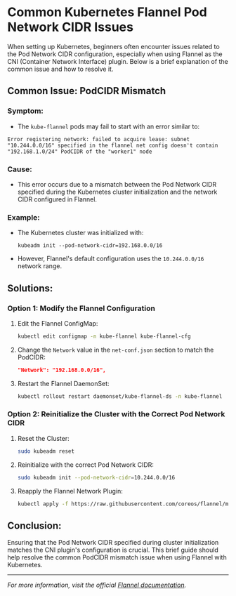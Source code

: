 
# Common Kubernetes Flannel Pod Network CIDR Issues

When setting up Kubernetes, beginners often encounter issues related to the Pod Network CIDR configuration, especially when using Flannel as the CNI (Container Network Interface) plugin. Below is a brief explanation of the common issue and how to resolve it.

## Common Issue: PodCIDR Mismatch

### Symptom:
- The `kube-flannel` pods may fail to start with an error similar to:

```
Error registering network: failed to acquire lease: subnet "10.244.0.0/16" specified in the flannel net config doesn't contain "192.168.1.0/24" PodCIDR of the "worker1" node
```

### Cause:
- This error occurs due to a mismatch between the Pod Network CIDR specified during the Kubernetes cluster initialization and the network CIDR configured in Flannel.

### Example:
- The Kubernetes cluster was initialized with:
  ```
  kubeadm init --pod-network-cidr=192.168.0.0/16
  ```
- However, Flannel's default configuration uses the `10.244.0.0/16` network range.

## Solutions:

### Option 1: Modify the Flannel Configuration
1. Edit the Flannel ConfigMap:
   ```bash
   kubectl edit configmap -n kube-flannel kube-flannel-cfg
   ```
2. Change the `Network` value in the `net-conf.json` section to match the PodCIDR:
   ```json
   "Network": "192.168.0.0/16",
   ```
3. Restart the Flannel DaemonSet:
   ```bash
   kubectl rollout restart daemonset/kube-flannel-ds -n kube-flannel
   ```

### Option 2: Reinitialize the Cluster with the Correct Pod Network CIDR
1. Reset the Cluster:
   ```bash
   sudo kubeadm reset
   ```
2. Reinitialize with the correct Pod Network CIDR:
   ```bash
   sudo kubeadm init --pod-network-cidr=10.244.0.0/16
   ```
3. Reapply the Flannel Network Plugin:
   ```bash
   kubectl apply -f https://raw.githubusercontent.com/coreos/flannel/master/Documentation/kube-flannel.yml
   ```

## Conclusion:
Ensuring that the Pod Network CIDR specified during cluster initialization matches the CNI plugin's configuration is crucial. This brief guide should help resolve the common PodCIDR mismatch issue when using Flannel with Kubernetes.

---

*For more information, visit the official [Flannel documentation](https://github.com/coreos/flannel).*
